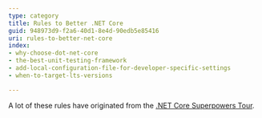 ```yaml
---
type: category
title: Rules to Better .NET Core
guid: 948973d9-f2a6-40d1-8e4d-90edb5e85416
uri: rules-to-better-net-core
index:
- why-choose-dot-net-core
- the-best-unit-testing-framework
- add-local-configuration-file-for-developer-specific-settings
- when-to-target-lts-versions

---
```

<p>A lot of these rules have originated from the <a href="https&#58;//www.ssw.com.au/ssw/Events/Training/NET-Core-Superpowers-Tour.aspx">.NET Core&#160;Superpowers Tour​​</a>​​.<br></p>


